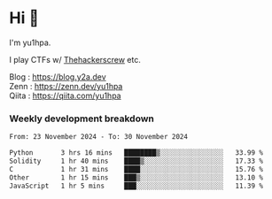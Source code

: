 # Hi 👋

I'm yu1hpa.

I play CTFs w/ [Thehackerscrew](https://www.thehackerscrew.team/) etc.

Blog : https://blog.y2a.dev  
Zenn : https://zenn.dev/yu1hpa  
Qiita : https://qiita.com/yu1hpa  

### Weekly development breakdown

<!--START_SECTION:waka-->

```txt
From: 23 November 2024 - To: 30 November 2024

Python       3 hrs 16 mins   ████████▒░░░░░░░░░░░░░░░░   33.99 %
Solidity     1 hr 40 mins    ████▒░░░░░░░░░░░░░░░░░░░░   17.33 %
C            1 hr 31 mins    ████░░░░░░░░░░░░░░░░░░░░░   15.76 %
Other        1 hr 15 mins    ███▒░░░░░░░░░░░░░░░░░░░░░   13.10 %
JavaScript   1 hr 5 mins     ███░░░░░░░░░░░░░░░░░░░░░░   11.39 %
```

<!--END_SECTION:waka-->

